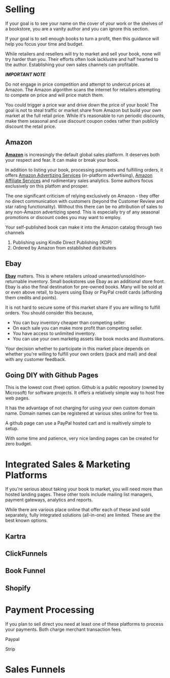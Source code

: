 # Selling
If your goal is to see your name on the cover of your work or the shelves of a bookstore, you are a vanity author and you can ignore this section.

If your goal is to sell enough books to turn a profit, then this guidance will help you focus your time and budget.

While retailers and resellers will try to market and sell your book, none will try harder than you. Their efforts often look lacklustre and half hearted to the author. Establishing your own sales channels can profitable. 

***IMPORTANT NOTE*** 

Do not engage in price competition and attempt to undercut prices at Amazon. The Amazon algorithm scans the internet for retailers attempting to compete on price and will price match them. 

You could trigger a price war and drive down the price of your book! The goal is not to steal traffic or market share from Amazon but build your own market at the full retail price. While it's reasonable to run periodic discounts, make them seasonal and use discount coupon codes rather than publicly discount the retail price. 

## Amazon
[**Amazon**](https://www.amazon.com/books) is increasingly the default global sales platform. It deserves both your respect and fear. It can make or break your book.

In addition to listing your book, processing payments and fulfilling orders, it offers [Amazon Advertizing Services](https://advertising.amazon.com/) (in-platform advertising), [Amazon Affiliate Services](https://affiliate-program.amazon.com/) and rudimentary sales analytics. Some authors focus exclusively on this platfom and prosper.

The one significant criticism of relying exclusively on Amazon - they offer no direct communication with customers (beyond the Customer Review and star rating functionality). Without this there can be no attribution of sales to any non-Amazon advertizing spend. This is especially try of any seasonal promotions or discount codes you may want to employ.

Your self-published book can make it into the Amazon catalog through two channels

1. Publishing using Kindle Direct Publishing (KDP)
2. Ordered by Amazon from established distributers

## Ebay

[**Ebay**](https://www.ebay.com) matters. This is where retailers unload unwanted/unsold/non-returnable inventory. Small bookstores use Ebay as an additional store front. Ebay is also the final destination for pre-owned books. Many will be sold at or even above retail, to buyers using Ebay or PayPal credit cards (affording them credits and points). 

It is not hard to secure some of this market share if you are willing to fulfill orders. You should consider this because, 
* You can buy inventory cheaper than competing seller.
* On each sale you can make more profit than competing seller.
* You have access to unlimited inventory.
* You can use your own marketig assets like book mocks and illustrations.

Your decision whether to participate in this market place depends on whether you're willing to fulfill your own orders (pack and mail) and deal with any customer feedback.

## Going DIY with Github Pages

This is the lowest cost (free) option. Github is a public repository (owned by Microsoft) for software projects. It offers a relatively simple way to host free web pages.

It has the advantage of not charging for using your own custom domain name. Domain names can be registered at various sites online for free to.

A github page can use a PayPal hosted cart and is realtively simple to setup.

With some time and patience, very nice landing pages can be created for zero budget.

# Integrated Sales & Marketing Platforms

If you're serious about taking your book to market, you will need more than hosted landing pages. These other tools include mailing list managers, payment gateways, analytics and reports.

While there are various place online that offer each of these and sold separately, fully integrated solutions (all-in-one) are limited. These are the best known options.

## Kartra

## ClickFunnels

## Book Funnel

## Shopify

# Payment Processing
If you plan to sell direct you need at least one of these platforms to process your payments. Both charge merchant transaction fees.

Paypal

Strip

# Sales Funnels
